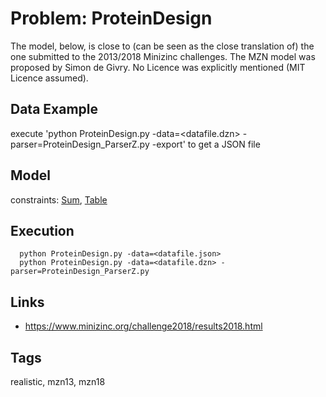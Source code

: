 # Problem: ProteinDesign

The model, below, is close to (can be seen as the close translation of) the one submitted to the 2013/2018 Minizinc challenges.
The MZN model was proposed by Simon de Givry.
No Licence was explicitly mentioned (MIT Licence assumed).

## Data Example
  execute 'python ProteinDesign.py -data=<datafile.dzn> -parser=ProteinDesign_ParserZ.py -export' to get a JSON file

## Model
  constraints: [Sum](https://pycsp.org/documentation/constraints/Sum), [Table](https://pycsp.org/documentation/constraints/Table)

## Execution
```
  python ProteinDesign.py -data=<datafile.json>
  python ProteinDesign.py -data=<datafile.dzn> -parser=ProteinDesign_ParserZ.py
```

## Links
  - https://www.minizinc.org/challenge2018/results2018.html

## Tags
  realistic, mzn13, mzn18
